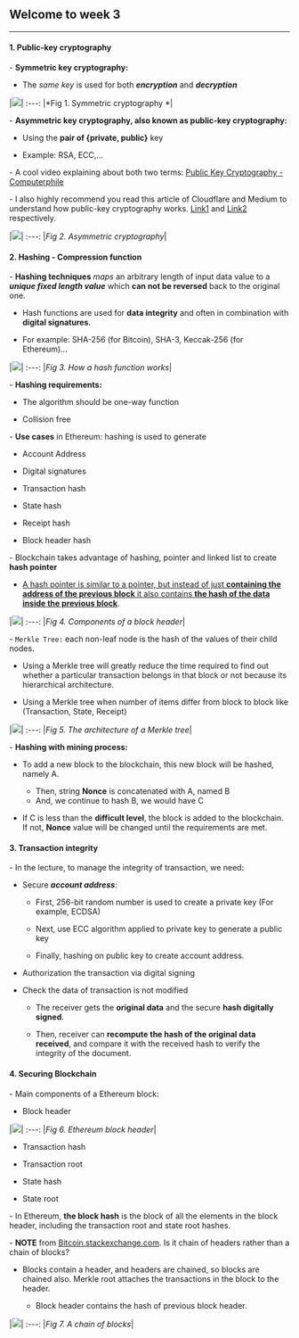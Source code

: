 ## Welcome to week 3

___ 

#### 1. Public-key cryptography

\- **Symmetric key cryptography:**

+ The *same key* is used for both ***encryption*** and ***decryption***

|![](https://www.ssl2buy.com/wiki/wp-content/uploads/2015/12/Symmetric-Encryption.png)|
:---:
|*Fig 1. Symmetric cryptography *|

\- **Asymmetric key cryptography, also known as public-key cryptography:**

+ Using the **pair of {private, public}** key

+ Example: RSA, ECC,...

\- A cool video explaining about both two terms: [Public Key Cryptography - Computerphile](https://www.youtube.com/watch?v=GSIDS_lvRv4)

\- I also highly recommend you read this article of Cloudflare and Medium to understand how public-key cryptography works. [Link1](https://www.cloudflare.com/learning/ssl/how-does-public-key-encryption-work/) and [Link2](https://medium.com/@blairlmarshall/how-does-a-bitcoin-transaction-actually-work-1c44818c3996) respectively.

|![](https://bacninhtrade.com.vn/public-key-and-private-key/imager_4_41372_700.jpg)|
:---:
|*Fig 2. Asymmetric cryptography*|

#### 2. Hashing - Compression function

\- **Hashing techniques** *maps* an arbitrary length of input data value to a ***unique fixed length value*** which **can not be reversed** back to the original one. 

+ Hash functions are used for **data integrity** and often in combination with **digital signatures**. 

+ For example: SHA-256 (for Bitcoin), SHA-3, Keccak-256 (for Ethereum)...

|![](https://codelearn.io/Upload/Blog/hash-in-a-nutshell-63729735068.2433.jpg)|
:---:
|*Fig 3. How a hash function works*|

\- **Hashing requirements:**

+ The algorithm should be one-way function 

+ Collision free

\- **Use cases** in Ethereum: hashing is used to generate 

+ Account Address

+ Digital signatures

+ Transaction hash

+ State hash

+ Receipt hash 

+ Block header hash

\- Blockchain takes advantage of hashing, pointer and linked list to create **hash pointer**

+  [A hash pointer is similar to a pointer, but instead of just **containing the address of the previous block** it also contains **the hash of the data inside the previous block**](https://blockgeeks.com/guides/what-is-hashing/).

|![](https://blockgeeks.com/wp-content/uploads/2017/08/image4.png)|
:---:
|*Fig 4. Components of a block header*|

\- `Merkle Tree:` each non-leaf node is the hash of the values of their child nodes.

+ Using a Merkle tree will greatly reduce the time required to find out whether a particular transaction belongs in that block or not because its hierarchical architecture. 

+ Using a Merkle tree when number of items differ from block to block like (Transaction, State, Receipt)

|![](https://upload.wikimedia.org/wikipedia/commons/9/95/Hash_Tree.svg)|
:---:
|*Fig 5. The architecture of a Merkle tree*|

\- **Hashing with mining process:**

+ To add a new block to the blockchain, this new block will be hashed, namely A. 

    + Then, string **Nonce** is concatenated with A, named B
    + And, we continue to hash B, we would have C

+ If C is less than the **difficult level**, the block is added to the blockchain. If not, **Nonce** value will be changed until the requirements are met.

#### 3. Transaction integrity

\- In the lecture, to manage the integrity of transaction, we need:

+ Secure ***account address***: 

    + First, 256-bit random number is used to create a private key (For example, ECDSA)

    + Next, use ECC algorithm applied to private key to generate a public key

    + Finally, hashing on public key to create account address.

+ Authorization the transaction via digital signing 

+ Check the data of transaction is not modified 

    + The receiver gets the **original data** and the secure **hash digitally signed**.

    + Then, receiver can **recompute the hash of the original data received**, and compare it with the received hash to verify the integrity of the document.

#### 4. Securing Blockchain

\- Main components of a Ethereum block: 

+ Block header

|![](https://www.researchgate.net/profile/Ingo-Weber-2/publication/330752524/figure/fig1/AS:720996399063040@1548910345223/Ethereum-block-header-and-state-merkle-tree.png)|
:---:
|*Fig 6. Ethereum block header*|


+ Transaction hash

+ Transaction root

+ State hash

+ State root

\- In Ethereum, **the block hash** is the block of all the elements in the block header, including the transaction root and state root hashes.

\- **NOTE** from [Bitcoin.stackexchange.com](https://bitcoin.stackexchange.com/questions/35448/is-it-chain-of-headers-rather-than-a-chain-of-blocks). Is it chain of headers rather than a chain of blocks?

+ Blocks contain a header, and headers are chained, so blocks are chained also. Merkle root attaches the transactions in the block to the header.

    + Block header contains the hash of previous block header.

|![](https://web.archive.org/web/20191201031454/https://bitcoin.org/img/dev/en-blockchain-overview.svg)|
:---:
|*Fig 7. A chain of blocks*|


